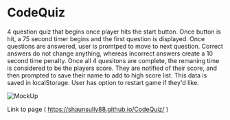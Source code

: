 # CodeQuiz

4 question quiz that begins once player hits the start button. Once button is hit, a 75 second timer begins and the first question is displayed. Once questions are answered, user is promtped to move to next question. Correct answers do not change anything, whereas incorrect answers create a 10 second time penalty. Once all 4 quesitons are complete, the remaning time is considered to be the players score. They are notified of their score, and then prompted to save their name to add to high score list. This data is saved in localStorage. User has option to restart game if they'd like. 


![MockUp](https://user-images.githubusercontent.com/98717384/159184959-b01677e1-5fe7-4623-84ef-3b8c61e0a246.jpg)


Link to page ( https://shaunsully88.github.io/CodeQuiz/ )
